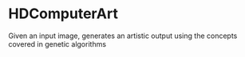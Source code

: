 # HDComputerArt
Given an input image, generates an artistic output using the concepts covered in genetic algorithms
